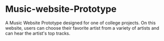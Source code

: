 # Music-website-Prototype
A Music Website Prototype designed for one of college projects. On this website, users can choose their favorite artist from a variety of artists and can hear the artist's top tracks.
